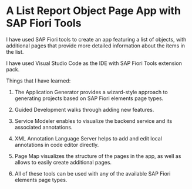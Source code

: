 # A List Report Object Page App with SAP Fiori Tools
I have used SAP Fiori tools to create an app featuring a list of objects, with additional pages that provide more detailed information about the items in the list.

I have used Visual Studio Code as the IDE with SAP Fiori Tools extension pack. 

Things that I have learned:

1. The Application Generator provides a wizard-style approach to generating projects based on SAP Fiori elements page types.

2. Guided Development walks through adding new features.

3. Service Modeler enables to visualize the backend service and its associated annotations.

4. XML Annotation Language Server helps to add and edit local annotations in code editor directly.

5. Page Map visualizes the structure of the pages in the app, as well as allows to easily create additional pages.

6. All of these tools can be used with any of the available SAP Fiori elements page types.
